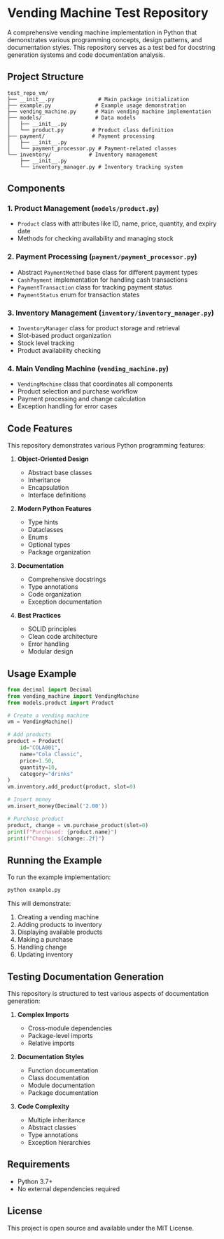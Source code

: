 # Vending Machine Test Repository

A comprehensive vending machine implementation in Python that demonstrates various programming concepts, design patterns, and documentation styles. This repository serves as a test bed for docstring generation systems and code documentation analysis.

## Project Structure

```
test_repo_vm/
├── __init__.py              # Main package initialization
├── example.py              # Example usage demonstration
├── vending_machine.py      # Main vending machine implementation
├── models/                 # Data models
│   ├── __init__.py
│   └── product.py         # Product class definition
├── payment/               # Payment processing
│   ├── __init__.py
│   └── payment_processor.py # Payment-related classes
└── inventory/            # Inventory management
    ├── __init__.py
    └── inventory_manager.py # Inventory tracking system
```

## Components

### 1. Product Management (`models/product.py`)
- `Product` class with attributes like ID, name, price, quantity, and expiry date
- Methods for checking availability and managing stock

### 2. Payment Processing (`payment/payment_processor.py`)
- Abstract `PaymentMethod` base class for different payment types
- `CashPayment` implementation for handling cash transactions
- `PaymentTransaction` class for tracking payment status
- `PaymentStatus` enum for transaction states

### 3. Inventory Management (`inventory/inventory_manager.py`)
- `InventoryManager` class for product storage and retrieval
- Slot-based product organization
- Stock level tracking
- Product availability checking

### 4. Main Vending Machine (`vending_machine.py`)
- `VendingMachine` class that coordinates all components
- Product selection and purchase workflow
- Payment processing and change calculation
- Exception handling for error cases

## Code Features

This repository demonstrates various Python programming features:

1. **Object-Oriented Design**
   - Abstract base classes
   - Inheritance
   - Encapsulation
   - Interface definitions

2. **Modern Python Features**
   - Type hints
   - Dataclasses
   - Enums
   - Optional types
   - Package organization

3. **Documentation**
   - Comprehensive docstrings
   - Type annotations
   - Code organization
   - Exception documentation

4. **Best Practices**
   - SOLID principles
   - Clean code architecture
   - Error handling
   - Modular design

## Usage Example

```python
from decimal import Decimal
from vending_machine import VendingMachine
from models.product import Product

# Create a vending machine
vm = VendingMachine()

# Add products
product = Product(
    id="COLA001",
    name="Cola Classic",
    price=1.50,
    quantity=10,
    category="drinks"
)
vm.inventory.add_product(product, slot=0)

# Insert money
vm.insert_money(Decimal('2.00'))

# Purchase product
product, change = vm.purchase_product(slot=0)
print(f"Purchased: {product.name}")
print(f"Change: ${change:.2f}")
```

## Running the Example

To run the example implementation:

```bash
python example.py
```

This will demonstrate:
1. Creating a vending machine
2. Adding products to inventory
3. Displaying available products
4. Making a purchase
5. Handling change
6. Updating inventory

## Testing Documentation Generation

This repository is structured to test various aspects of documentation generation:

1. **Complex Imports**
   - Cross-module dependencies
   - Package-level imports
   - Relative imports

2. **Documentation Styles**
   - Function documentation
   - Class documentation
   - Module documentation
   - Package documentation

3. **Code Complexity**
   - Multiple inheritance
   - Abstract classes
   - Type annotations
   - Exception hierarchies

## Requirements

- Python 3.7+
- No external dependencies required

## License

This project is open source and available under the MIT License. 